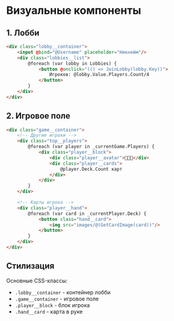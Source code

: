# Визуальные компоненты

## 1. Лобби

```html
<div class="lobby__container">
    <input @bind="@Username" placeholder="Никнейм"/>
    <div class="lobbies__list">
        @foreach (var lobby in Lobbies) {
            <button @onclick="(() => JoinLobby(lobby.Key))">
                Игроков: @lobby.Value.Players.Count/4
            </button>
        }
    </div>
</div>
```

## 2. Игровое поле

```html
<div class="game__container">
    <!-- Другие игроки -->
    <div class="top__players">
        @foreach (var player in _currentGame.Players) {
            <div class="player__block">
                <div class="player__avatar">👨🏿‍🦽</div>
                <div class="player__cards">
                    @player.Deck.Count карт
                </div>
            </div>
        }
    </div>

    <!-- Карты игрока -->
    <div class="player__hand">
        @foreach (var card in _currentPlayer.Deck) {
            <button class="hand__card">
                <img src="images/@(GetCardImage(card))"/>
            </button>
        }
    </div>
</div>
```

## Стилизация

Основные CSS-классы:

* `.lobby__container` - контейнер лобби
* `.game__container` - игровое поле
* `.player__block` - блок игрока
* `.hand__card` - карта в руке
